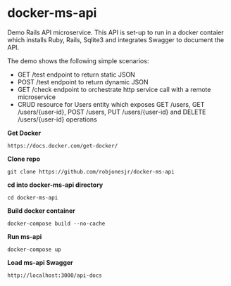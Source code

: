 docker-ms-api
======

Demo Rails API microservice.  This API is set-up to run in a docker contaier which installs Ruby, Rails, Sqlite3 and integrates Swagger to document the API.

The demo shows the following simple scenarios:
* GET /test endpoint to return static JSON
* POST /test endpoint to return dynamic JSON
* GET /check endpoint to orchestrate http service call with a remote microservice
* CRUD resource for Users entity which exposes GET /users, GET /users/{user-id}, POST /users, PUT /users/{user-id} and DELETE /users/{user-id} operations

**Get Docker**

    https://docs.docker.com/get-docker/

**Clone repo**

    git clone https://github.com/robjonesjr/docker-ms-api

**cd into docker-ms-api directory**

    cd docker-ms-api

**Build docker container**

    docker-compose build --no-cache

**Run ms-api**

    docker-compose up

**Load ms-api Swagger**

    http://localhost:3000/api-docs


